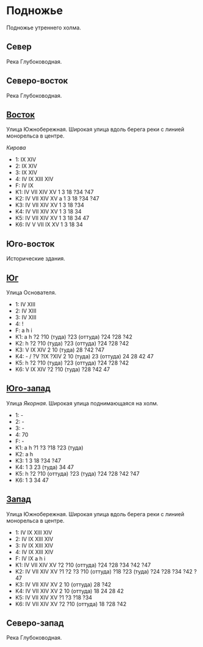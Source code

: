 # Подножье

Подножье утреннего холма.

## Север

Река Глубоководная.

## Северо-восток 

Река Глубоководная.

## [Восток](./515120.md)

Улица Южнобережная.
Широкая улица вдоль берега реки с линией монорельса в центре.

*Кирова*

* 1:    IX  XIV
* 2:    IX  XIV
* 3:    IX  XIV
* 4:    IV  IX  XIII    XIV
* F:    IV  IX
* K1:   IV  VII XIV XV
        1   3   18  ?34 ?47
* K2:   IV  VII XIV XV
        a
        1   3   18  ?34 ?47
* K3:   IV  VII XIV XV
        1   3   18  ?34
* K4:   IV  VII XIV XV
        1   3   18  34
* K5:   IV  VII XIV XV
        1   3   18  34  47
* K6:   IV  V   VII IX  XV
        1   3   18  34

## Юго-восток

Исторические здания.

## [Юг](./520130.md)

Улица Основателя.

* 1:    IV  XIII
* 2:    IV  XIII
* 3:    IV  XIII
* 4:    !
* F:    a   h   i
* K1:   a   h
        ?2  ?10 (туда)  ?23 (оттуда)    ?24 ?28 ?42
* K2:   h
        ?2  ?10 (туда)  ?23 (оттуда)    ?24 ?28 ?42
* K3:   V   IX  XIV
        2   10 (туда)   28  ?42 ?47
* K4:   -   /   ?V  ?IX ?XIV
        2   10 (туда)   23 (оттуда)     24  28  42  47
* K5:   h
        ?2  ?10 (туда)  ?23 (оттуда)    ?24 ?28 ?42
* K6:   V   IX  XIV
        ?2  ?10 (туда)  ?28 ?42 47

## [Юго-запад](./505122.md)

Улица *Якорная*.
Широкая улица поднимающаяся на холм.

* 1:    -
* 2:    -
* 3:    -
* 4:    70
* F:    -
* K1:   a   h
        ?1  ?3  ?18 ?23 (туда)
* K2:   a   h
* K3:   1   3   18  ?34 ?47
* K4:   1   3   23 (туда)   34  47
* K5:   h
        ?2  ?10 (оттуда)    ?23 (туда)  ?24 ?28 ?42 ?47
* K6:   1   3   34  47

## [Запад](./500120.md)

Улица Южнобережная.
Широкая улица вдоль берега реки с линией монорельса в центре.

* 1:    IV  IX  XIII    XIV
* 2:    IV  IX  XIII    XIV
* 3:    IV  IX  XIII    XIV
* 4:    IV  IX  XIII    XIV
* F:    IV  IX
        a   h   i
* K1:   IV  VII XIV XV
        ?2  ?10 (оттуда)  ?24 ?28 ?34 ?42 ?47
* K2:   IV  VII XIV XV
        ?1  ?2  ?3  ?10 (оттуда)  ?18 ?23 (туда)    ?24 ?28 ?34 ?42 ?47
* K3:   IV  VII XIV XV
        2   10 (оттуда) 28  ?42
* K4:   IV  VII XIV XV
        2   10 (оттуда) 18  24  28  42
* K5:   IV  VII XIV XV
        ?1  ?3  ?18 ?34
* K6:   IV  VII XIV XV
        ?2  ?10 (оттуда)    18  ?28 ?42

## Северо-запад

Река Глубоководная.
